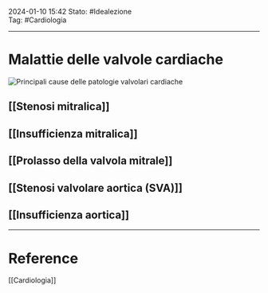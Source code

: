 2024-01-10 15:42
Stato: #Idealezione  
Tag: #Cardiologia 

---
# Malattie delle valvole cardiache
 ![Principali cause delle patologie valvolari cardiache](https://i.imgur.com/gUJr1Lq.png)
## [[Stenosi mitralica]]
## [[Insufficienza mitralica]]
## [[Prolasso della valvola mitrale]]
## [[Stenosi valvolare aortica (SVA)]]
## [[Insufficienza aortica]]





---
# Reference
[[Cardiologia]]